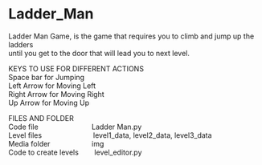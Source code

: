 # Ladder_Man
Ladder Man Game, is the game that requires you to climb and jump up the ladders  
until you get to the door that will lead you to next level.  
  
KEYS TO USE FOR DIFFERENT ACTIONS  
Space bar   for  Jumping  
Left Arrow  for  Moving Left  
Right Arrow for  Moving Right  
Up Arrow    for  Moving Up  
  
FILES AND FOLDER  
Code file&nbsp;&nbsp;&nbsp;&nbsp;&nbsp;&nbsp;&nbsp;&nbsp;&nbsp;&nbsp;&nbsp;&nbsp;&nbsp;&nbsp;&nbsp;&nbsp;&nbsp;&nbsp;&nbsp;&nbsp;&nbsp;&nbsp;&nbsp;&nbsp;&nbsp;&nbsp;&nbsp;Ladder Man.py  
Level files&nbsp;&nbsp;&nbsp;&nbsp;&nbsp;&nbsp;&nbsp;&nbsp;&nbsp;&nbsp;&nbsp;&nbsp;&nbsp;&nbsp;&nbsp;&nbsp;&nbsp;&nbsp;&nbsp;&nbsp;&nbsp;&nbsp;&nbsp;&nbsp;&nbsp;&nbsp;level1_data, level2_data,  level3_data  
Media folder&nbsp;&nbsp;&nbsp;&nbsp;&nbsp;&nbsp;&nbsp;&nbsp;&nbsp;&nbsp;&nbsp;&nbsp;&nbsp;&nbsp;&nbsp;&nbsp;&nbsp;&nbsp;&nbsp;&nbsp;&nbsp;img  
Code to create levels&nbsp;&nbsp;&nbsp;&nbsp;&nbsp;&nbsp;&nbsp;&nbsp;level_editor.py  
